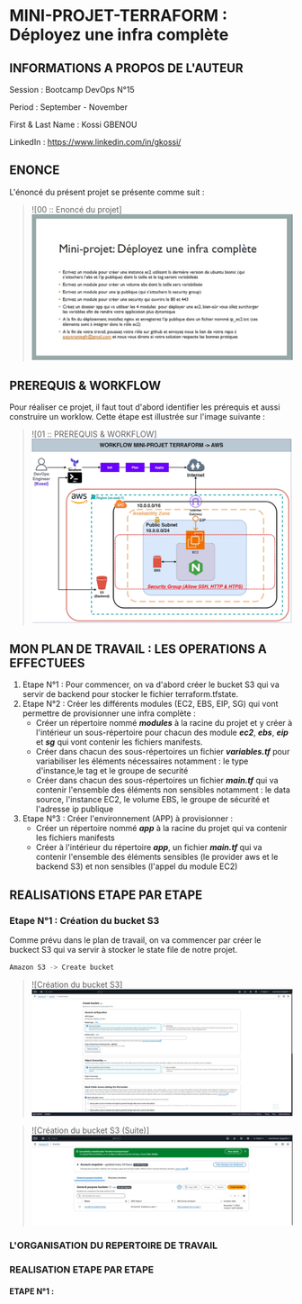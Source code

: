 # MINI-PROJET-TERRAFORM : Déployez une infra complète

## INFORMATIONS A PROPOS DE L'AUTEUR

Session           : Bootcamp DevOps N°15

Period            : September - November

First & Last Name : Kossi GBENOU

LinkedIn          : https://www.linkedin.com/in/gkossi/


## ENONCE

L'énoncé du présent projet se présente comme suit :

> ![00 :: Enoncé du projet] ![](images/00-enonce/00-enonce.jpg)


## PREREQUIS & WORKFLOW

Pour réaliser ce projet, il faut tout d'abord identifier les prérequis et aussi construire un worklow. Cette étape est illustrée sur l'image suivante  :

> ![01 :: PREREQUIS & WORKFLOW] ![](images/01-diagramme/DiagrammeMiniProjetTerraform.jpg)
<!--div align="center">
	<p>
<a href="https://www.terraform.io/" target="_blank"><img src="https://github.com/devicons/devicon/blob/v2.16.0/icons/terraform/terraform-original-wordmark.svg" width="300" height="300"/></a>
<a href="https://aws.amazon.com/fr/" target="_blank"><img src="https://github.com/devicons/devicon/blob/v2.16.0/icons/amazonwebservices/amazonwebservices-original-wordmark.svg" width="300" height="300"/></a>
</p>
</div-->

## MON PLAN DE TRAVAIL :  LES OPERATIONS A EFFECTUEES
1. Etape N°1 : Pour commencer, on va d'abord créer le bucket S3 qui va servir de backend pour stocker le fichier terraform.tfstate.
2. Etape N°2 : Créer les différents modules (EC2, EBS, EIP, SG) qui vont permettre de provisionner une infra complète :
	- Créer un répertoire nommé ***modules*** à la racine du projet et y créer à l'intérieur un sous-répertoire pour chacun des module ***ec2***, ***ebs***, ***eip*** et ***sg*** qui vont contenir les fichiers manifests.
	- Créer dans chacun des sous-répertoires un fichier ***variables.tf*** pour variabiliser les éléments nécessaires notamment : le type d'instance,le tag et le groupe de securité
	- Créer dans chacun des sous-répertoires un fichier ***main.tf*** qui va contenir l'ensemble des éléments non sensibles notamment : le data source, l'instance EC2, le volume EBS, le groupe de sécurité et l'adresse ip publique
3. Etape N°3 : Créer l'environnement (APP) à provisionner :
	- Créer un répertoire nommé ***app*** à la racine du projet qui va contenir les fichiers manifests
	- Créer à l'intérieur du répertoire ***app***, un fichier ***main.tf*** qui va contenir l'ensemble des éléments sensibles (le provider aws et le backend S3) et non sensibles (l'appel du module EC2)

## REALISATIONS ETAPE PAR ETAPE

### Etape N°1 : Création du bucket S3
Comme prévu dans le plan de travail, on va commencer par créer le buckect S3 qui va servir à stocker le state file de notre projet.

```bash
Amazon S3 -> Create bucket
```
> ![Création du bucket S3] ![](./images/02-buckets3/1-bucket-creation1.jpg)

> ![Création du bucket S3 (Suite)] ![](./images/02-buckets3/2-bucket-creation2.jpg)

### L'ORGANISATION DU REPERTOIRE DE TRAVAIL


### REALISATION ETAPE PAR ETAPE


#### ETAPE N°1 : 

